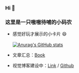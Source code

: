 ### Hi 👋 
### 这里是一只嗷嗷待哺的小码农

* 感觉好玩才展示的小卡片 😄 <br/> <br/>
[![Anurag's GitHub stats](https://github-readme-stats.vercel.app/api?username=lulu-s&theme=dracula&hide=contribs&count_private=true&show_icons=true&include_all_commits)](https://github.com/anuraghazra/github-readme-stats)


* 文章汇总：[Book](https://github.com/lulu-s/lulu-book) 
* 视觉博客建设中：[Link](https://lulu-s.github.io/) / [Github](https://github.com/lulu-s/lulu-s.github.io)
<!--
**lulu-s/lulu-s** is a ✨ _special_ ✨ repository because its `README.md` (this file) appears on your GitHub profile.

Here are some ideas to get you started:

- 🔭 I’m currently working on ...
- 🌱 I’m currently learning ...
- 👯 I’m looking to collaborate on ...
- 🤔 I’m looking for help with ...
- 💬 Ask me about ...
- 📫 How to reach me: ...
- 😄 Pronouns: ...
- ⚡ Fun fact: ...
-->
